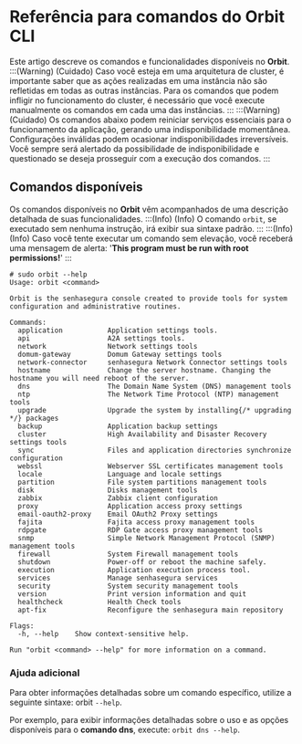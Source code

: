# Referência para comandos do Orbit CLI

Este artigo descreve os comandos e funcionalidades disponíveis no **Orbit**.
:::(Warning) (Cuidado)
Caso você esteja em uma arquitetura de cluster, é importante saber que as ações realizadas em uma instância não são refletidas em todas as outras instâncias. Para os comandos que podem infligir no funcionamento do cluster, é necessário que você execute manualmente os comandos em cada uma das instâncias.
:::
:::(Warning) (Cuidado)
Os comandos abaixo podem reiniciar serviços essenciais para o funcionamento da aplicação, gerando uma indisponibilidade momentânea. Configurações inválidas podem ocasionar indisponibilidades irreversíveis. Você sempre será alertado da possibilidade de indisponibilidade e questionado se deseja prosseguir com a execução dos comandos.
:::
## Comandos disponíveis
Os comandos disponíveis no **Orbit** vêm acompanhados de uma descrição detalhada de suas funcionalidades.
:::(Info) (Info)
O comando `orbit`, se executado sem nenhuma instrução, irá exibir sua sintaxe padrão.
:::
:::(Info) (Info)
Caso você tente executar um comando sem elevação, você receberá uma mensagem de alerta: '**This program must be run with root permissions!**'
:::
```
# sudo orbit --help
Usage: orbit <command>

Orbit is the senhasegura console created to provide tools for system configuration and administrative routines.

Commands:
  application           Application settings tools.
  api                   A2A settings tools.
  network               Network settings tools
  domum-gateway         Domum Gateway settings tools
  network-connector     senhasegura Network Connector settings tools
  hostname              Change the server hostname. Changing the hostname you will need reboot of the server.
  dns                   The Domain Name System (DNS) management tools
  ntp                   The Network Time Protocol (NTP) management tools
  upgrade               Upgrade the system by installing{/* upgrading */} packages
  backup                Application backup settings
  cluster               High Availability and Disaster Recovery settings tools
  sync                  Files and application directories synchronize configuration
  webssl                Webserver SSL certificates management tools
  locale                Language and locale settings
  partition             File system partitions management tools
  disk                  Disks management tools
  zabbix                Zabbix client configuration
  proxy                 Application access proxy settings
  email-oauth2-proxy    Email OAuth2 Proxy settings
  fajita                Fajita access proxy management tools
  rdpgate               RDP Gate access proxy management tools
  snmp                  Simple Network Management Protocol (SNMP) management tools
  firewall              System Firewall management tools
  shutdown              Power-off or reboot the machine safely.
  execution             Application execution process tool.
  services              Manage senhasegura services
  security              System security management tools
  version               Print version information and quit
  healthcheck           Health Check tools
  apt-fix               Reconfigure the senhasegura main repository

Flags:
  -h, --help    Show context-sensitive help.

Run "orbit <command> --help" for more information on a command.
```
### Ajuda adicional
Para obter informações detalhadas sobre um comando específico, utilize a seguinte sintaxe:
orbit `--help`.

Por exemplo, para exibir informações detalhadas sobre o uso e as opções disponíveis para o **comando dns**, execute:
`orbit dns --help`.


